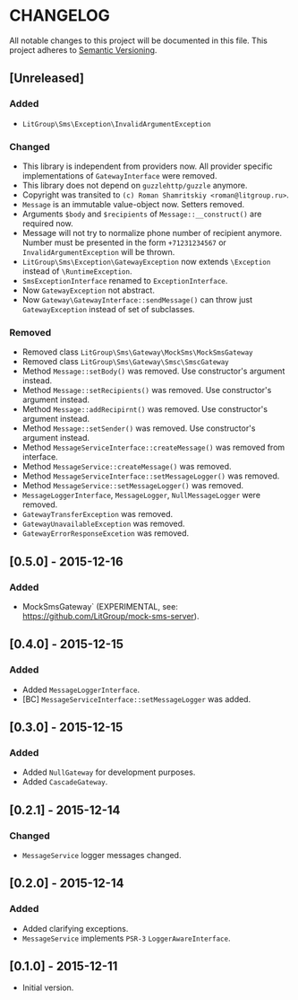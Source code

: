 # CHANGELOG

All notable changes to this project will be documented in this file.
This project adheres to [Semantic Versioning](http://semver.org/).

## [Unreleased]
### Added
- `LitGroup\Sms\Exception\InvalidArgumentException`

### Changed
- This library is independent from providers now. All provider specific
  implementations of `GatewayInterface` were removed.
- This library does not depend on `guzzlehttp/guzzle` anymore.
- Copyright was transited to `(c) Roman Shamritskiy <roman@litgroup.ru>`.
- `Message` is an immutable value-object now. Setters removed.
- Arguments `$body` and `$recipients` of `Message::__construct()` are required now.
- Message will not try to normalize phone number of recipient anymore.
  Number must be presented in the form `+71231234567` or `InvalidArgumentException`
  will be thrown.
- `LitGroup\Sms\Exception\GatewayException` now extends `\Exception` instead of `\RuntimeException`.
- `SmsExceptionInterface` renamed to `ExceptionInterface`.
- Now `GatewayException` not abstract.
- Now `Gateway\GatewayInterface::sendMessage()` can throw just `GatewayException` instead of set of subclasses.

### Removed
- Removed class `LitGroup\Sms\Gateway\MockSms\MockSmsGateway`
- Removed class `LitGroup\Sms\Gateway\Smsc\SmscGateway`
- Method `Message::setBody()` was removed. Use constructor's argument instead.
- Method `Message::setRecipients()` was removed. Use constructor's argument instead.
- Method `Message::addRecipirnt()` was removed. Use constructor's argument instead.
- Method `Message::setSender()` was removed. Use constructor's argument instead.
- Method `MessageServiceInterface::createMessage()` was removed from interface.
- Method `MessageService::createMessage()` was removed.
- Method `MessageServiceInterface::setMessageLogger()` was removed.
- Method `MessageService::setMessageLogger()` was removed.
- `MessageLoggerInterface`, `MessageLogger`, `NullMessageLogger` were removed.
- `GatewayTransferException` was removed.
- `GatewayUnavailableException` was removed.
- `GatewayErrorResponseExcetion` was removed.


## [0.5.0] - 2015-12-16
### Added
- MockSmsGateway` (EXPERIMENTAL, see: https://github.com/LitGroup/mock-sms-server).


## [0.4.0] - 2015-12-15
### Added
- Added `MessageLoggerInterface`.
- [BC] `MessageServiceInterface::setMessageLogger` was added.

## [0.3.0] - 2015-12-15
### Added
- Added `NullGateway` for development purposes.
- Added `CascadeGateway`.


## [0.2.1] - 2015-12-14
### Changed
- `MessageService` logger messages changed.


## [0.2.0] - 2015-12-14
### Added
- Added clarifying exceptions.
- `MessageService` implements `PSR-3` `LoggerAwareInterface`.


## [0.1.0] - 2015-12-11
- Initial version.